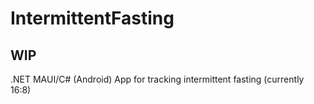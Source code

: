# IntermittentFasting
## WIP
 .NET MAUI/C# (Android) App for tracking intermittent fasting (currently 16:8)
